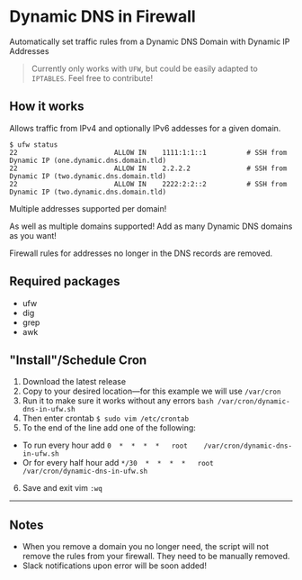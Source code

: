 # Dynamic DNS in Firewall

Automatically set traffic rules from a Dynamic DNS Domain with Dynamic IP Addresses

> Currently only works with `UFW`, but could be easily adapted to `IPTABLES`. Feel free to contribute!

## How it works

Allows traffic from IPv4 and optionally IPv6 addesses for a given domain. 

```
$ ufw status
22                        ALLOW IN    1111:1:1::1          # SSH from Dynamic IP (one.dynamic.dns.domain.tld)
22                        ALLOW IN    2.2.2.2              # SSH from Dynamic IP (two.dynamic.dns.domain.tld)
22                        ALLOW IN    2222:2:2::2          # SSH from Dynamic IP (two.dynamic.dns.domain.tld)
```

Multiple addresses supported per domain!

As well as multiple domains supported! Add as many Dynamic DNS domains as you want!

Firewall rules for addresses no longer in the DNS records are removed.

## Required packages
- ufw
- dig
- grep
- awk

## "Install"/Schedule Cron 

1. Download the latest release
2. Copy to your desired location—for this example we will use `/var/cron`
3. Run it to make sure it works without any errors `bash /var/cron/dynamic-dns-in-ufw.sh`
4. Then enter crontab `$ sudo vim /etc/crontab`
5. To the end of the line add one of the following:
  - To run every hour add `0  *  *  *  *   root    /var/cron/dynamic-dns-in-ufw.sh`
  - Or for every half hour add `*/30  *  *  *  *   root    /var/cron/dynamic-dns-in-ufw.sh`
6. Save and exit vim `:wq`
  --------
## Notes

- When you remove a domain you no longer need, the script will not remove the rules from your firewall. They need to be manually removed.
- Slack notifications upon error will be soon added!


